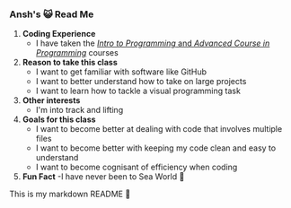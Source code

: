 ### Ansh's 😺 Read Me

1. **Coding Experience**
   - I have taken the [*Intro to Programming* and *Advanced Course in Programming*](https://programming-23.mooc.fi/) courses
2. **Reason to take this class**
   - I want to get familiar with software like GitHub
   - I want to better understand how to take on large projects
   - I want to learn how to tackle a visual programming task
3. **Other interests**
   - I'm into track and lifting
4. **Goals for this class**
   - I want to become better at dealing with code that involves multiple files
   - I want to become better with keeping my code clean and easy to understand
   - I want to become cognisant of efficiency when coding
5. **Fun Fact**
  -I have never been to Sea World 🐬
   
This is my markdown README 🚛
<!--
**Ansh-Kakadia/Ansh-Kakadia** is a ✨ _special_ ✨ repository because its `README.md` (this file) appears on your GitHub profile.

Here are some ideas to get you started:

- 🔭 I’m currently working on ...
- 🌱 I’m currently learning ...
- 👯 I’m looking to collaborate on ...
- 🤔 I’m looking for help with ...
- 💬 Ask me about ...
- 📫 How to reach me: ...
- 😄 Pronouns: ...
- ⚡ Fun fact: ...
-->
